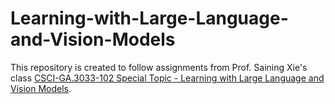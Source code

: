 # Learning-with-Large-Language-and-Vision-Models

This repository is created to follow assignments from Prof. Saining Xie's class [CSCI-GA.3033-102 Special Topic - Learning with Large Language and Vision Models](https://www.sainingxie.com/llvm-fall23/).
